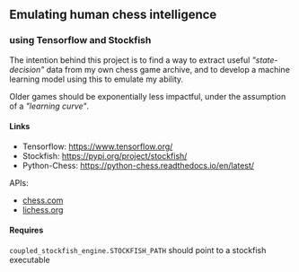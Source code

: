 ## Emulating human chess intelligence
### using Tensorflow and Stockfish

The intention behind this project is to find a way to extract useful *"state-decision"* data from my own chess game archive,
and to develop a machine learning model using this to emulate my ability.

Older games should be exponentially less impactful, under the assumption of a *"learning curve"*.

#### Links
- Tensorflow: <https://www.tensorflow.org/>
- Stockfish: <https://pypi.org/project/stockfish/>
- Python-Chess: <https://python-chess.readthedocs.io/en/latest/>

APIs:
- [chess.com](https://www.chess.com/news/view/published-data-api)
- [lichess.org](https://lichess.org/api)

#### Requires

`coupled_stockfish_engine.STOCKFISH_PATH` should point to a stockfish executable